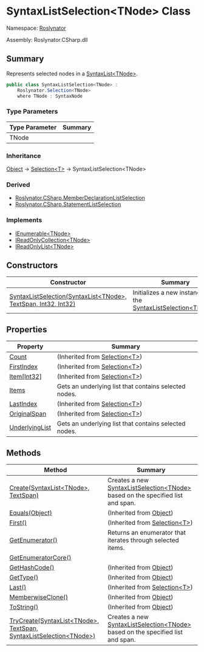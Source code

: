 # SyntaxListSelection\<TNode> Class

Namespace: [Roslynator](../README.md)

Assembly: Roslynator\.CSharp\.dll

## Summary

Represents selected nodes in a [SyntaxList\<TNode>](https://docs.microsoft.com/en-us/dotnet/api/microsoft.codeanalysis.syntaxlist-1)\.

```csharp
public class SyntaxListSelection<TNode> :
    Roslynator.Selection<TNode>
    where TNode : SyntaxNode
```

### Type Parameters

| Type Parameter | Summary |
| -------------- | ------- |
| TNode | |

### Inheritance

[Object](https://docs.microsoft.com/en-us/dotnet/api/system.object) &#x2192; [Selection\<T>](../Selection-1/README.md) &#x2192; SyntaxListSelection\<TNode>

### Derived

* [Roslynator.CSharp.MemberDeclarationListSelection](../CSharp/MemberDeclarationListSelection/README.md)
* [Roslynator.CSharp.StatementListSelection](../CSharp/StatementListSelection/README.md)

### Implements

* [IEnumerable\<TNode>](https://docs.microsoft.com/en-us/dotnet/api/system.collections.generic.ienumerable-1)
* [IReadOnlyCollection\<TNode>](https://docs.microsoft.com/en-us/dotnet/api/system.collections.generic.ireadonlycollection-1)
* [IReadOnlyList\<TNode>](https://docs.microsoft.com/en-us/dotnet/api/system.collections.generic.ireadonlylist-1)

## Constructors

| Constructor | Summary |
| ----------- | ------- |
| [SyntaxListSelection(SyntaxList\<TNode>, TextSpan, Int32, Int32)](-ctor/README.md) | Initializes a new instance of the [SyntaxListSelection\<TNode>](./README.md)\. |

## Properties

| Property | Summary |
| -------- | ------- |
| [Count](../Selection-1/Count/README.md) |  \(Inherited from [Selection\<T>](../Selection-1/README.md)\) |
| [FirstIndex](../Selection-1/FirstIndex/README.md) |  \(Inherited from [Selection\<T>](../Selection-1/README.md)\) |
| [Item\[Int32\]](../Selection-1/Item/README.md) |  \(Inherited from [Selection\<T>](../Selection-1/README.md)\) |
| [Items](Items/README.md) | Gets an underlying list that contains selected nodes\. |
| [LastIndex](../Selection-1/LastIndex/README.md) |  \(Inherited from [Selection\<T>](../Selection-1/README.md)\) |
| [OriginalSpan](../Selection-1/OriginalSpan/README.md) |  \(Inherited from [Selection\<T>](../Selection-1/README.md)\) |
| [UnderlyingList](UnderlyingList/README.md) | Gets an underlying list that contains selected nodes\. |

## Methods

| Method | Summary |
| ------ | ------- |
| [Create(SyntaxList\<TNode>, TextSpan)](Create/README.md) | Creates a new [SyntaxListSelection\<TNode>](./README.md) based on the specified list and span\. |
| [Equals(Object)](https://docs.microsoft.com/en-us/dotnet/api/system.object.equals) |  \(Inherited from [Object](https://docs.microsoft.com/en-us/dotnet/api/system.object)\) |
| [First()](../Selection-1/First/README.md) |  \(Inherited from [Selection\<T>](../Selection-1/README.md)\) |
| [GetEnumerator()](GetEnumerator/README.md) | Returns an enumerator that iterates through selected items\. |
| [GetEnumeratorCore()](GetEnumeratorCore/README.md) | |
| [GetHashCode()](https://docs.microsoft.com/en-us/dotnet/api/system.object.gethashcode) |  \(Inherited from [Object](https://docs.microsoft.com/en-us/dotnet/api/system.object)\) |
| [GetType()](https://docs.microsoft.com/en-us/dotnet/api/system.object.gettype) |  \(Inherited from [Object](https://docs.microsoft.com/en-us/dotnet/api/system.object)\) |
| [Last()](../Selection-1/Last/README.md) |  \(Inherited from [Selection\<T>](../Selection-1/README.md)\) |
| [MemberwiseClone()](https://docs.microsoft.com/en-us/dotnet/api/system.object.memberwiseclone) |  \(Inherited from [Object](https://docs.microsoft.com/en-us/dotnet/api/system.object)\) |
| [ToString()](https://docs.microsoft.com/en-us/dotnet/api/system.object.tostring) |  \(Inherited from [Object](https://docs.microsoft.com/en-us/dotnet/api/system.object)\) |
| [TryCreate(SyntaxList\<TNode>, TextSpan, SyntaxListSelection\<TNode>)](TryCreate/README.md) | Creates a new [SyntaxListSelection\<TNode>](./README.md) based on the specified list and span\. |


